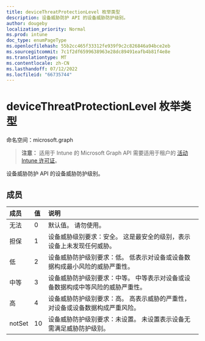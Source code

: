 ```yaml
---
title: deviceThreatProtectionLevel 枚举类型
description: 设备威胁防护 API 的设备威胁防护级别。
author: dougeby
localization_priority: Normal
ms.prod: intune
doc_type: enumPageType
ms.openlocfilehash: 55b2cc465f33312fe939f9c2c826846a94bce2eb
ms.sourcegitcommit: 7c1f2df6599638963e28dc89491eafb4b81f4e8e
ms.translationtype: MT
ms.contentlocale: zh-CN
ms.lasthandoff: 07/12/2022
ms.locfileid: "66735744"
---
```

# <a name="devicethreatprotectionlevel-enum-type"></a>deviceThreatProtectionLevel 枚举类型

命名空间：microsoft.graph

> **注意：** 适用于 Intune 的 Microsoft Graph API 需要适用于租户的 [活动 Intune 许可证](https://go.microsoft.com/fwlink/?linkid=839381)。

设备威胁防护 API 的设备威胁防护级别。

## <a name="members"></a>成员
|成员|值|说明|
|:---|:---|:---|
|无法|0|默认值。 请勿使用。|
|担保|1|设备威胁级别要求：安全。 这是最安全的级别，表示设备上未发现任何威胁。|
|低|2|设备威胁防护级别要求：低。 低表示对设备或设备数据构成最小风险的威胁严重性。|
|中等|3|设备威胁防护级别要求：中等。 中等表示对设备或设备数据构成中等风险的威胁严重性。|
|高|4|设备威胁防护级别要求：高。 高表示威胁的严重性，对设备或设备数据构成严重风险。|
|notSet|10|设备威胁防护级别要求：未设置。 未设置表示设备无需满足威胁防护级别。|





